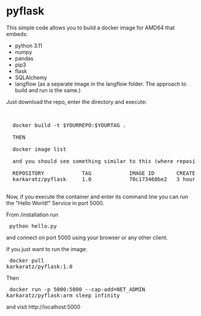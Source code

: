# pyflask

This simple code allows you to build a docker image for AMD64 that embeds:

- python 3.11
- numpy
- pandas
- pip3
- flask
- SQLAlchemy
- langflow (as a separate image in the langflow folder. The approach to build and run is the same.)

Just download the repo, enter the directory and execute:

<pre> 
  
  docker build -t $YOURREPO:$YOURTAG .
  
  THEN 
  
  docker image list

  and you should see something similar to this (where repository is $YOURREPO and TAG is $YOURTAG.
  
  REPOSITORY            TAG            IMAGE ID       CREATED          SIZE
  karkaratz/pyflask     1.0            70c173460be2   3 hours ago      729MB

</pre>

Now, if you execute the container and enter its command line you can run the "Hello World!" Service in port 5000.

From /installation run <pre> python hello.py </pre> and connect on port 5000 using your browser or any other client.


If you just want to run the image: <pre> docker pull karkaratz/pyflask:1.0 </pre>

Then <pre> docker run -p 5000:5000 --cap-add=NET_ADMIN karkaratz/pyflask:arm sleep infinity </pre> and visit http://localhost:5000
